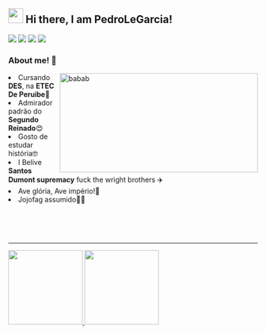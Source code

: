 <div>
<h2><img src="https://emojis.slackmojis.com/emojis/images/1570211625/6611/wave-animated.gif?1570211625" width="30"/> Hi there, I am PedroLeGarcia!</h2>
<a href="https://www.instagram.com/pedro_le_garcia/" target="_blank"><img src="https://img.shields.io/badge/Instagram-E4405F?style=for-the-badge&logo=instagram&logoColor=white"></a>
 <a  target="_blank"><img src="https://img.shields.io/badge/Twitter-1DA1F2?style=for-the-badge&logo=twitter&logoColor=white"></a>
 <a href="https://www.twitch.tv/ordepstoolk" target="_blank"><img src="https://img.shields.io/badge/Twitch-9146FF?style=for-the-badge&logo=twitch&logoColor=white"></a>
<a href="https://account.xbox.com/pt-br/Profile?xr=socialtwistnav" target="_blank"><img src="https://img.shields.io/badge/Xbox-107C10?style=for-the-badge&logo=xbox&logoColor=white"></a> <br> 

### About me! 🤠
 <img width="400px" height="200px" src="https://giffiles.alphacoders.com/208/208295.gif" min-width="200px" max-width="200px" width="200px" align="right" alt="babab"/>
  <li> Cursando <b>DES</b>, na <b>ETEC De Peruibe🤪</b></li>
  <li>Admirador padrão do <b>Segundo Reinado</b>😍</li>
  <li>Gosto de estudar história🤓</li>
  <li>I Belive <b>Santos Dumont supremacy</b> fuck the wright brothers ✈️</li>
  <li>Ave glória, Ave império!👑</li>
  <li>Jojofag assumido🏳️‍🌈</li>
</ul>

<br><br><br>
 <hr>
 <a href="https://github.com/PedroLeGarcia">
<img height="150em" src="https://github-readme-stats.vercel.app/api?username=PedroLeGarcia&show_icons=true&theme=tokyonight&include_all_commits=true&count_private=true"/>
<img height="150em" src="https://github-readme-stats.vercel.app/api/top-langs/?username=PedroLeGarcia&layout=compact&langs_count=7&theme=tokyonight"/>

</div>
